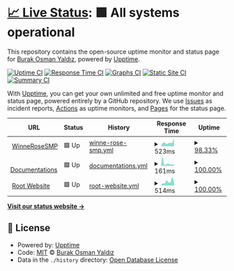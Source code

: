 # [📈 Live Status](https://status.winnerose.live): <!--live status--> **🟩 All systems operational**

This repository contains the open-source uptime monitor and status page for [Burak Osman Yaldız](winnerose.com), powered by [Upptime](https://github.com/upptime/upptime).

[![Uptime CI](https://github.com/WinneRose/wr-status/workflows/Uptime%20CI/badge.svg)](https://github.com/WinneRose/wr-status/actions?query=workflow%3A%22Uptime+CI%22)
[![Response Time CI](https://github.com/WinneRose/wr-status/workflows/Response%20Time%20CI/badge.svg)](https://github.com/WinneRose/wr-status/actions?query=workflow%3A%22Response+Time+CI%22)
[![Graphs CI](https://github.com/WinneRose/wr-status/workflows/Graphs%20CI/badge.svg)](https://github.com/WinneRose/wr-status/actions?query=workflow%3A%22Graphs+CI%22)
[![Static Site CI](https://github.com/WinneRose/wr-status/workflows/Static%20Site%20CI/badge.svg)](https://github.com/WinneRose/wr-status/actions?query=workflow%3A%22Static+Site+CI%22)
[![Summary CI](https://github.com/WinneRose/wr-status/workflows/Summary%20CI/badge.svg)](https://github.com/WinneRose/wr-status/actions?query=workflow%3A%22Summary+CI%22)

With [Upptime](https://upptime.js.org), you can get your own unlimited and free uptime monitor and status page, powered entirely by a GitHub repository. We use [Issues](https://github.com/WinneRose/wr-status/issues) as incident reports, [Actions](https://github.com/WinneRose/wr-status/actions) as uptime monitors, and [Pages](https://status.winnerose.live) for the status page.

<!--start: status pages-->
<!-- This summary is generated by Upptime (https://github.com/upptime/upptime) -->
<!-- Do not edit this manually, your changes will be overwritten -->
<!-- prettier-ignore -->
| URL | Status | History | Response Time | Uptime |
| --- | ------ | ------- | ------------- | ------ |
| <img alt="" src="https://favicons.githubusercontent.com/null" height="13"> [WinneRoseSMP](play.winnerose.live/) | 🟩 Up | [winne-rose-smp.yml](https://github.com/WinneRose/wr-status/commits/HEAD/history/winne-rose-smp.yml) | <details><summary><img alt="Response time graph" src="./graphs/winne-rose-smp/response-time-week.png" height="20"> 523ms</summary><br><a href="https://status.winnerose.live/history/winne-rose-smp"><img alt="Response time 523" src="https://img.shields.io/endpoint?url=https%3A%2F%2Fraw.githubusercontent.com%2FWinneRose%2Fwr-status%2FHEAD%2Fapi%2Fwinne-rose-smp%2Fresponse-time.json"></a><br><a href="https://status.winnerose.live/history/winne-rose-smp"><img alt="24-hour response time 1067" src="https://img.shields.io/endpoint?url=https%3A%2F%2Fraw.githubusercontent.com%2FWinneRose%2Fwr-status%2FHEAD%2Fapi%2Fwinne-rose-smp%2Fresponse-time-day.json"></a><br><a href="https://status.winnerose.live/history/winne-rose-smp"><img alt="7-day response time 523" src="https://img.shields.io/endpoint?url=https%3A%2F%2Fraw.githubusercontent.com%2FWinneRose%2Fwr-status%2FHEAD%2Fapi%2Fwinne-rose-smp%2Fresponse-time-week.json"></a><br><a href="https://status.winnerose.live/history/winne-rose-smp"><img alt="30-day response time 523" src="https://img.shields.io/endpoint?url=https%3A%2F%2Fraw.githubusercontent.com%2FWinneRose%2Fwr-status%2FHEAD%2Fapi%2Fwinne-rose-smp%2Fresponse-time-month.json"></a><br><a href="https://status.winnerose.live/history/winne-rose-smp"><img alt="1-year response time 523" src="https://img.shields.io/endpoint?url=https%3A%2F%2Fraw.githubusercontent.com%2FWinneRose%2Fwr-status%2FHEAD%2Fapi%2Fwinne-rose-smp%2Fresponse-time-year.json"></a></details> | <details><summary><a href="https://status.winnerose.live/history/winne-rose-smp">98.33%</a></summary><a href="https://status.winnerose.live/history/winne-rose-smp"><img alt="All-time uptime 98.33%" src="https://img.shields.io/endpoint?url=https%3A%2F%2Fraw.githubusercontent.com%2FWinneRose%2Fwr-status%2FHEAD%2Fapi%2Fwinne-rose-smp%2Fuptime.json"></a><br><a href="https://status.winnerose.live/history/winne-rose-smp"><img alt="24-hour uptime 100.00%" src="https://img.shields.io/endpoint?url=https%3A%2F%2Fraw.githubusercontent.com%2FWinneRose%2Fwr-status%2FHEAD%2Fapi%2Fwinne-rose-smp%2Fuptime-day.json"></a><br><a href="https://status.winnerose.live/history/winne-rose-smp"><img alt="7-day uptime 98.33%" src="https://img.shields.io/endpoint?url=https%3A%2F%2Fraw.githubusercontent.com%2FWinneRose%2Fwr-status%2FHEAD%2Fapi%2Fwinne-rose-smp%2Fuptime-week.json"></a><br><a href="https://status.winnerose.live/history/winne-rose-smp"><img alt="30-day uptime 98.33%" src="https://img.shields.io/endpoint?url=https%3A%2F%2Fraw.githubusercontent.com%2FWinneRose%2Fwr-status%2FHEAD%2Fapi%2Fwinne-rose-smp%2Fuptime-month.json"></a><br><a href="https://status.winnerose.live/history/winne-rose-smp"><img alt="1-year uptime 98.33%" src="https://img.shields.io/endpoint?url=https%3A%2F%2Fraw.githubusercontent.com%2FWinneRose%2Fwr-status%2FHEAD%2Fapi%2Fwinne-rose-smp%2Fuptime-year.json"></a></details>
| <img alt="" src="https://favicons.githubusercontent.com/docs.winnerose.live" height="13"> [Documentations](https://docs.winnerose.live/) | 🟩 Up | [documentations.yml](https://github.com/WinneRose/wr-status/commits/HEAD/history/documentations.yml) | <details><summary><img alt="Response time graph" src="./graphs/documentations/response-time-week.png" height="20"> 161ms</summary><br><a href="https://status.winnerose.live/history/documentations"><img alt="Response time 161" src="https://img.shields.io/endpoint?url=https%3A%2F%2Fraw.githubusercontent.com%2FWinneRose%2Fwr-status%2FHEAD%2Fapi%2Fdocumentations%2Fresponse-time.json"></a><br><a href="https://status.winnerose.live/history/documentations"><img alt="24-hour response time 89" src="https://img.shields.io/endpoint?url=https%3A%2F%2Fraw.githubusercontent.com%2FWinneRose%2Fwr-status%2FHEAD%2Fapi%2Fdocumentations%2Fresponse-time-day.json"></a><br><a href="https://status.winnerose.live/history/documentations"><img alt="7-day response time 161" src="https://img.shields.io/endpoint?url=https%3A%2F%2Fraw.githubusercontent.com%2FWinneRose%2Fwr-status%2FHEAD%2Fapi%2Fdocumentations%2Fresponse-time-week.json"></a><br><a href="https://status.winnerose.live/history/documentations"><img alt="30-day response time 161" src="https://img.shields.io/endpoint?url=https%3A%2F%2Fraw.githubusercontent.com%2FWinneRose%2Fwr-status%2FHEAD%2Fapi%2Fdocumentations%2Fresponse-time-month.json"></a><br><a href="https://status.winnerose.live/history/documentations"><img alt="1-year response time 161" src="https://img.shields.io/endpoint?url=https%3A%2F%2Fraw.githubusercontent.com%2FWinneRose%2Fwr-status%2FHEAD%2Fapi%2Fdocumentations%2Fresponse-time-year.json"></a></details> | <details><summary><a href="https://status.winnerose.live/history/documentations">100.00%</a></summary><a href="https://status.winnerose.live/history/documentations"><img alt="All-time uptime 100.00%" src="https://img.shields.io/endpoint?url=https%3A%2F%2Fraw.githubusercontent.com%2FWinneRose%2Fwr-status%2FHEAD%2Fapi%2Fdocumentations%2Fuptime.json"></a><br><a href="https://status.winnerose.live/history/documentations"><img alt="24-hour uptime 100.00%" src="https://img.shields.io/endpoint?url=https%3A%2F%2Fraw.githubusercontent.com%2FWinneRose%2Fwr-status%2FHEAD%2Fapi%2Fdocumentations%2Fuptime-day.json"></a><br><a href="https://status.winnerose.live/history/documentations"><img alt="7-day uptime 100.00%" src="https://img.shields.io/endpoint?url=https%3A%2F%2Fraw.githubusercontent.com%2FWinneRose%2Fwr-status%2FHEAD%2Fapi%2Fdocumentations%2Fuptime-week.json"></a><br><a href="https://status.winnerose.live/history/documentations"><img alt="30-day uptime 100.00%" src="https://img.shields.io/endpoint?url=https%3A%2F%2Fraw.githubusercontent.com%2FWinneRose%2Fwr-status%2FHEAD%2Fapi%2Fdocumentations%2Fuptime-month.json"></a><br><a href="https://status.winnerose.live/history/documentations"><img alt="1-year uptime 100.00%" src="https://img.shields.io/endpoint?url=https%3A%2F%2Fraw.githubusercontent.com%2FWinneRose%2Fwr-status%2FHEAD%2Fapi%2Fdocumentations%2Fuptime-year.json"></a></details>
| <img alt="" src="https://favicons.githubusercontent.com/null" height="13"> [Root Website](winnerose.live/) | 🟩 Up | [root-website.yml](https://github.com/WinneRose/wr-status/commits/HEAD/history/root-website.yml) | <details><summary><img alt="Response time graph" src="./graphs/root-website/response-time-week.png" height="20"> 514ms</summary><br><a href="https://status.winnerose.live/history/root-website"><img alt="Response time 514" src="https://img.shields.io/endpoint?url=https%3A%2F%2Fraw.githubusercontent.com%2FWinneRose%2Fwr-status%2FHEAD%2Fapi%2Froot-website%2Fresponse-time.json"></a><br><a href="https://status.winnerose.live/history/root-website"><img alt="24-hour response time 423" src="https://img.shields.io/endpoint?url=https%3A%2F%2Fraw.githubusercontent.com%2FWinneRose%2Fwr-status%2FHEAD%2Fapi%2Froot-website%2Fresponse-time-day.json"></a><br><a href="https://status.winnerose.live/history/root-website"><img alt="7-day response time 514" src="https://img.shields.io/endpoint?url=https%3A%2F%2Fraw.githubusercontent.com%2FWinneRose%2Fwr-status%2FHEAD%2Fapi%2Froot-website%2Fresponse-time-week.json"></a><br><a href="https://status.winnerose.live/history/root-website"><img alt="30-day response time 514" src="https://img.shields.io/endpoint?url=https%3A%2F%2Fraw.githubusercontent.com%2FWinneRose%2Fwr-status%2FHEAD%2Fapi%2Froot-website%2Fresponse-time-month.json"></a><br><a href="https://status.winnerose.live/history/root-website"><img alt="1-year response time 514" src="https://img.shields.io/endpoint?url=https%3A%2F%2Fraw.githubusercontent.com%2FWinneRose%2Fwr-status%2FHEAD%2Fapi%2Froot-website%2Fresponse-time-year.json"></a></details> | <details><summary><a href="https://status.winnerose.live/history/root-website">100.00%</a></summary><a href="https://status.winnerose.live/history/root-website"><img alt="All-time uptime 100.00%" src="https://img.shields.io/endpoint?url=https%3A%2F%2Fraw.githubusercontent.com%2FWinneRose%2Fwr-status%2FHEAD%2Fapi%2Froot-website%2Fuptime.json"></a><br><a href="https://status.winnerose.live/history/root-website"><img alt="24-hour uptime 100.00%" src="https://img.shields.io/endpoint?url=https%3A%2F%2Fraw.githubusercontent.com%2FWinneRose%2Fwr-status%2FHEAD%2Fapi%2Froot-website%2Fuptime-day.json"></a><br><a href="https://status.winnerose.live/history/root-website"><img alt="7-day uptime 100.00%" src="https://img.shields.io/endpoint?url=https%3A%2F%2Fraw.githubusercontent.com%2FWinneRose%2Fwr-status%2FHEAD%2Fapi%2Froot-website%2Fuptime-week.json"></a><br><a href="https://status.winnerose.live/history/root-website"><img alt="30-day uptime 100.00%" src="https://img.shields.io/endpoint?url=https%3A%2F%2Fraw.githubusercontent.com%2FWinneRose%2Fwr-status%2FHEAD%2Fapi%2Froot-website%2Fuptime-month.json"></a><br><a href="https://status.winnerose.live/history/root-website"><img alt="1-year uptime 100.00%" src="https://img.shields.io/endpoint?url=https%3A%2F%2Fraw.githubusercontent.com%2FWinneRose%2Fwr-status%2FHEAD%2Fapi%2Froot-website%2Fuptime-year.json"></a></details>

<!--end: status pages-->

[**Visit our status website →**](https://status.winnerose.live)

## 📄 License

- Powered by: [Upptime](https://github.com/upptime/upptime)
- Code: [MIT](./LICENSE) © [Burak Osman Yaldız](winnerose.com)
- Data in the `./history` directory: [Open Database License](https://opendatacommons.org/licenses/odbl/1-0/)
